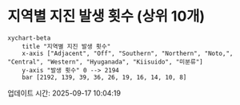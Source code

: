 # 지역별 지진 발생 횟수 (상위 10개)

```mermaid
xychart-beta
    title "지역별 지진 발생 횟수"
    x-axis ["Adjacent", "Off", "Southern", "Northern", "Noto,", "Central", "Western", "Hyuganada", "Kiisuido", "미분류"]
    y-axis "발생 횟수" 0 --> 2194
    bar [2192, 139, 39, 36, 26, 19, 16, 14, 10, 8]
```

업데이트 시간: 2025-09-17 10:04:19
